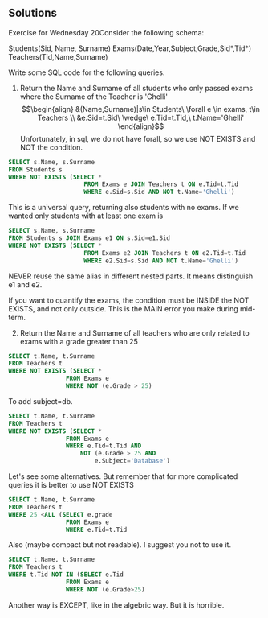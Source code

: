 
## Solutions

Exercise for Wednesday 20Consider the following schema: 

Students(Sid, Name, Surname)
Exams(Date,Year,Subject,Grade,Sid*,Tid*)
Teachers(Tid,Name,Surname)

Write some SQL code for the following queries.

1. Return the Name and Surname of all students who only passed exams where the Surname of the Teacher is 'Ghelli'
$$\begin{align}
&(Name,Surname)|s\in Students\ \forall e \in exams, t\in Teachers \\ &e.Sid=t.Sid\ \wedge\ e.Tid=t.Tid,\ t.Name='Ghelli'
\end{align}$$
Unfortunately, in sql, we do not have forall, so we use NOT EXISTS and NOT the condition.

```sql
SELECT s.Name, s.Surname
FROM Students s
WHERE NOT EXISTS (SELECT *
					 FROM Exams e JOIN Teachers t ON e.Tid=t.Tid
					 WHERE e.Sid=s.Sid AND NOT t.Name='Ghelli')
```
This is a universal query, returning also students with no exams.
If we wanted only students with at least one exam is
```sql
SELECT s.Name, s.Surname
FROM Students s JOIN Exams e1 ON s.Sid=e1.Sid
WHERE NOT EXISTS (SELECT *
					 FROM Exams e2 JOIN Teachers t ON e2.Tid=t.Tid
					 WHERE e2.Sid=s.Sid AND NOT t.Name='Ghelli')
```
NEVER reuse the same alias in different nested parts. It means distinguish e1 and e2.

If you want to quantify the exams, the condition must be INSIDE the NOT EXISTS, and not only outside. This is the MAIN error you make during mid-term.



2. Return the Name and Surname of all teachers who are only related to exams with a grade greater than 25

```sql
SELECT t.Name, t.Surname
FROM Teachers t 
WHERE NOT EXISTS (SELECT *
				FROM Exams e
				WHERE NOT (e.Grade > 25)
```

To add subject=db.
```sql
SELECT t.Name, t.Surname
FROM Teachers t 
WHERE NOT EXISTS (SELECT *
				FROM Exams e
				WHERE e.Tid=t.Tid AND 
					NOT (e.Grade > 25 AND 
						e.Subject='Database')
```

Let's see some alternatives.
But remember that for more complicated queries it is better to use NOT EXISTS
```sql
SELECT t.Name, t.Surname
FROM Teachers t 
WHERE 25 <ALL (SELECT e.grade
				FROM Exams e
				WHERE e.Tid=t.Tid
```
Also (maybe compact but not readable). I suggest you not to use it.
```sql
SELECT t.Name, t.Surname
FROM Teachers t 
WHERE t.Tid NOT IN (SELECT e.Tid
				FROM Exams e
				WHERE NOT (e.Grade>25)
```
Another way is EXCEPT, like in the algebric way. But it is horrible.




